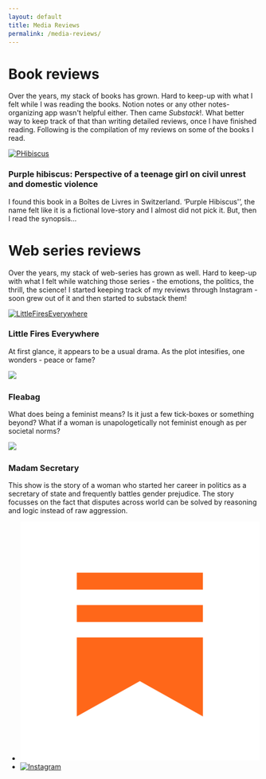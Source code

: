 ```yaml
---
layout: default
title: Media Reviews
permalink: /media-reviews/
---
```

<div id="research" class="tab active">


<h1>Book reviews</h1>
<p> Over the years, my stack of books has grown. Hard to keep-up with what I felt while I was reading the books. Notion notes or any other notes-organizing app wasn't helpful either. Then came <i>Substack</i>!. What better way to keep track of that than writing detailed reviews, once I have finished reading. Following is the compilation of my reviews on some of the books I read.</p>

<div class="featured-container">

  <!-- Card 1 -->
  <div class="content-card_res">
    <a href="https://open.substack.com/pub/whistlingthrush/p/purple-hibiscus-perspective-of-a?r=1qcgb6&utm_campaign=post&utm_medium=web&showWelcomeOnShare=true" class="card-link">
      <img src="https://substackcdn.com/image/fetch/w_1456,c_limit,f_webp,q_auto:good,fl_progressive:steep/https%3A%2F%2Fsubstack-post-media.s3.amazonaws.com%2Fpublic%2Fimages%2Fc76ca95d-553b-4906-a48c-a6d3fdcf8e2d_347x522.jpeg" alt="PHibiscus" style="height: 200px; object-fit: cover;">
    </a>
      <div class="content-text">
  <h3>Purple hibiscus: Perspective of a teenage girl on civil unrest and domestic violence</h3>
  <p>I found this book in a Boîtes de Livres in Switzerland. ‘Purple Hibiscus'’, the name felt like it is a fictional love-story and I almost did not pick it. But, then I read the synopsis...</p>
      </div>
  </div>

</div>

<h1>Web series reviews</h1>
<p> Over the years, my stack of web-series has grown as well. Hard to keep-up with what I felt while watching those series - the emotions, the politics, the thrill, the science! I started keeping track of my reviews through Instagram - soon grew out of it and then started to substack them!</p>
<div class="featured-container">

  <!-- Card 1 -->
  <div class="content-card_res">
    <a href="https://www.instagram.com/theurbanhostelcook/p/CTiHF_DNoJ1/" class="card-link">
      <img src="https://resizing.flixster.com/35QXCplMI2ifnfejKKdaloRANPU=/206x305/v2/https://resizing.flixster.com/-XZAfHZM39UwaGJIFWKAE8fS0ak=/v3/t/assets/p17741125_b_v13_ab.jpg" alt="LittleFiresEverywhere" style="height: 200px; object-fit: cover;">
    </a>
      <div class="content-text">
  <h3>Little Fires Everywhere</h3>
  <p>At first glance, it appears to be a usual drama. As the plot intesifies, one wonders - peace or fame?</p>
      </div>
  </div>

  <!-- Card 2 -->
  <div class="content-card_res">
    <a href="https://www.instagram.com/theurbanhostelcook/p/CUIxGwVAXn4/" class="card-link">
      <img src="https://resizing.flixster.com/spMPZE49D-VWZuUXpJ_hF15MRb0=/206x305/v2/https://resizing.flixster.com/-XZAfHZM39UwaGJIFWKAE8fS0ak=/v3/t/assets/p13139614_b_v13_ad.jpg" style="height: 200px; object-fit: cover;">
    </a>
      <div class="content-text">
  <h3>Fleabag</h3>
  <p>What does being a feminist means? Is it just a few tick-boxes or something beyond? What if a woman is unapologetically not feminist enough as per societal norms?</p>
      </div>
  </div>


  <!-- Card 3 -->
  <div class="content-card_res">
    <a href="https://www.instagram.com/theurbanhostelcook/p/CTNZBSWNNU3/" class="card-link">
      <img src="https://resizing.flixster.com/yUiGZroqPLRF5yl7X5YxiME_TJM=/206x305/v2/https://resizing.flixster.com/-XZAfHZM39UwaGJIFWKAE8fS0ak=/v3/t/assets/p10779009_b_v13_ao.jpg" style="height: 200px; object-fit: cover;">
    </a>
      <div class="content-text">
  <h3>Madam Secretary</h3>
  <p>This show is the story of a woman who started her career in politics as a secretary of state and frequently battles gender prejudice. The story focusses on the fact that disputes across world can be solved by reasoning and logic instead of raw aggression.</p>
      </div>
  </div>
</div>
<aside class="side-panel" width="400px">
  <ul>
    <li>
      <a href="https://substack.com/@whistlingthrush" target="_blank" class="social-link" aria-label="Substack">
        <img src="/assets/images/Substack_logo.png" alt="Substack">
      </a>
    </li>
    <li>
      <a href="https://www.instagram.com/theurbanhostelcook/" target="_blank" class="social-link" aria-label="Instagram">
        <img src="https://img.freepik.com/free-vector/instagram-icon_1057-2227.jpg" alt="Instagram">
      </a>
    </li>
 </ul>
</aside>
</div>

